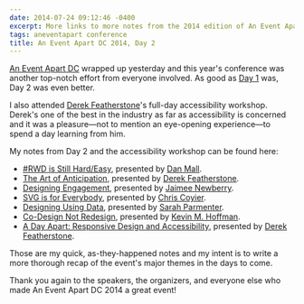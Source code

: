 ```yaml
---
date: 2014-07-24 09:12:46 -0400
excerpt: More links to more notes from the 2014 edition of An Event Apart DC.
tags: aneventapart conference
title: An Event Apart DC 2014, Day 2
---
```


[An Event Apart DC](http://aneventapart.com/event/washington-dc-2014) wrapped up yesterday and this year's conference was another top-notch effort from everyone involved. As good as [Day 1](/blog/an-event-apart-dc-2014-day-1) was, Day 2 was even better.

I also attended [Derek Featherstone](http://simplyaccessible.com/)'s full-day accessibility workshop. Derek's one of the best in the industry as far as accessibility is concerned and it was a pleasure—not to mention an eye-opening experience—to spend a day learning from him.

My notes from Day 2 and the accessibility workshop can be found here:

- [#RWD is Still Hard/Easy](http://sketchnotes.sixtwothree.org/aneventapartdc/rwd-is-still-hard-easy/), presented by [Dan Mall](http://danielmall.com/).
- [The Art of Anticipation](http://sketchnotes.sixtwothree.org/aneventapartdc/the-art-of-anticipation/), presented by [Derek Featherstone](http://simplyaccessible.com/).
- [Designing Engagement](http://sketchnotes.sixtwothree.org/aneventapartdc/designing-engagement/), presented by [Jaimee Newberry](http://www.jaimeejaimee.com/).
- [SVG is for Everybody](http://sketchnotes.sixtwothree.org/aneventapartdc/svg-is-for-everybody/), presented by [Chris Coyier](http://chriscoyier.net/).
- [Designing Using Data](http://sketchnotes.sixtwothree.org/aneventapartdc/designing-using-data/), presented by [Sarah Parmenter](http://www.sazzy.co.uk/).
- [Co-Design Not Redesign](http://sketchnotes.sixtwothree.org/aneventapartdc/co-design-not-redesign/), presented by [Kevin M. Hoffman](http://kevinmhoffman.com/).
- [A Day Apart: Responsive Design and Accessibility](http://sketchnotes.sixtwothree.org/aneventapartdc/a-day-apart-responsive-design-and-accessibility/), presented by [Derek Featherstone](http://simplyaccessible.com/).

Those are my quick, as-they-happened notes and my intent is to write a more thorough recap of the event's major themes in the days to come.

Thank you again to the speakers, the organizers, and everyone else who made An Event Apart DC 2014 a great event!